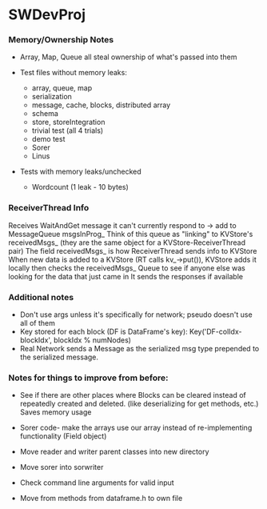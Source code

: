 # SWDevProj


### Memory/Ownership Notes
* Array, Map, Queue all steal ownership of what's passed into them
* Test files without memory leaks:
  * array, queue, map
  * serialization
  * message, cache, blocks, distributed array
  * schema
  * store, storeIntegration
  * trivial test (all 4 trials)
  * demo test
  * Sorer
  * Linus

* Tests with memory leaks/unchecked
  * Wordcount (1 leak - 10 bytes)



### ReceiverThread Info
Receives WaitAndGet message it can't currently respond to -> add to MessageQueue msgsInProg_
Think of this queue as "linking" to KVStore's receivedMsgs_ (they are the same object for a KVStore-ReceiverThread pair)
The field receivedMsgs_ is how ReceiverThread sends info to KVStore
When new data is added to a KVStore (RT calls kv_->put()), KVStore adds it locally
  then checks the receivedMsgs_ Queue to see if anyone else was looking for the data that just came in
It sends the responses if available

### Additional notes

* Don't use args unless it's specifically for network; pseudo doesn't use all of them
* Key stored for each block (DF is DataFrame's key): Key('DF-colIdx-blockIdx', blockIdx % numNodes)
* Real Network sends a Message as the serialized msg type prepended to the serialized message.
  
### Notes for things to improve from before:

* See if there are other places where Blocks can be cleared instead of repeatedly
	created and deleted. (like deserializing for get methods, etc.) Saves memory usage

* Sorer code- make the arrays use our array instead of re-implementing functionality (Field object)

* Move reader and writer parent classes into new directory

* Move sorer into sorwriter

* Check command line arguments for valid input

* Move from methods from dataframe.h to own file